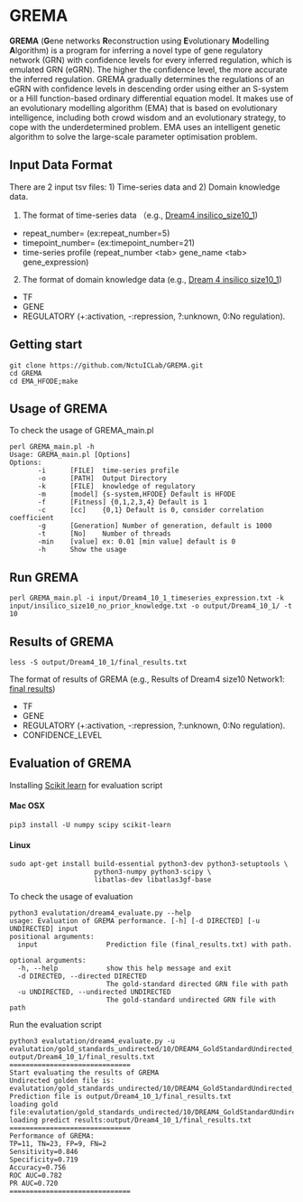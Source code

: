# GREMA
**GREMA** (**G**ene networks **R**econstruction using **E**volutionary **M**odelling **A**lgorithm) is a program for inferring  a novel type of gene regulatory network (GRN) with confidence levels for every inferred regulation, which is emulated GRN (eGRN). The higher the confidence level, the more accurate the inferred regulation. GREMA gradually determines the regulations of an eGRN with confidence levels in descending order using either an S-system or a Hill function-based ordinary differential equation model. It makes use of an evolutionary modelling algorithm (EMA) that is based on evolutionary intelligence, including both crowd wisdom and an evolutionary strategy, to cope with the underdetermined problem. EMA uses an intelligent genetic algorithm to solve the large-scale parameter optimisation problem. 

## Input Data Format
There are 2 input tsv files: 1) Time-series data and 2) Domain knowledge data.
1. The format of time-series data （e.g., [Dream4 insilico_size10_1](input/Dream4_10_1_timeseries_expression.txt))
 - repeat_number= (ex:repeat_number=5)
 - timepoint_number= (ex:timepoint_number=21)
 - time-series profile (repeat_number \<tab\> gene_name \<tab\> gene_expression)
2. The format of domain knowledge data (e.g., [Dream 4 insilico size10_1](input/insilico_size10_1_know_knowledge.txt))
 - TF
 - GENE
 - REGULATORY (+:activation, -:repression, ?:unknown, 0:No regulation).
## Getting start
 ```shell
 git clone https://github.com/NctuICLab/GREMA.git
 cd GREMA
 cd EMA_HFODE;make
 ```
## Usage of GREMA
To check the usage of GREMA_main.pl
 ```shell
 perl GREMA_main.pl -h
 Usage: GREMA_main.pl [Options]
 Options:
        -i      [FILE]  time-series profile
        -o      [PATH]  Output Directory
        -k      [FILE]  knowledge of regulatory
        -m      [model] {s-system,HFODE} Default is HFODE
        -f      [Fitness] {0,1,2,3,4} Default is 1
        -c      [cc]    {0,1} Default is 0, consider correlation coefficient
        -g      [Generation] Number of generation, default is 1000
        -t      [No]    Number of threads
        -min    [value] ex: 0.01 [min value] default is 0
        -h      Show the usage
 ```
## Run GREMA
```shell
perl GREMA_main.pl -i input/Dream4_10_1_timeseries_expression.txt -k input/insilico_size10_no_prior_knowledge.txt -o output/Dream4_10_1/ -t 10
```
## Results of GREMA
```shell
less -S output/Dream4_10_1/final_results.txt
```
The format of results of GREMA (e.g., Results of Dream4 size10 Network1: [final results](output/Dream4_10_1/final_results.txt))
- TF
- GENE
- REGULATORY (+:activation, -:repression, ?:unknown, 0:No regulation).
- CONFIDENCE_LEVEL

## Evaluation of GREMA
Installing [Scikit learn](https://scikit-learn.org/0.16/install.html) for evaluation script
#### Mac OSX
```shell
pip3 install -U numpy scipy scikit-learn
```
#### Linux
```shell
sudo apt-get install build-essential python3-dev python3-setuptools \
                     python3-numpy python3-scipy \
                     libatlas-dev libatlas3gf-base
```
To check the usage of evaluation
```shell
python3 evalutation/dream4_evaluate.py --help
usage: Evaluation of GREMA performance. [-h] [-d DIRECTED] [-u UNDIRECTED] input
positional arguments:
  input                 Prediction file (final_results.txt) with path.

optional arguments:
  -h, --help            show this help message and exit
  -d DIRECTED, --directed DIRECTED
                        The gold-standard directed GRN file with path
  -u UNDIRECTED, --undirected UNDIRECTED
                        The gold-standard undirected GRN file with path
```
Run the evaluation script
```shell
python3 evalutation/dream4_evaluate.py -u evalutation/gold_standards_undirected/10/DREAM4_GoldStandardUndirected_InSilico_Size10_1.tsv output/Dream4_10_1/final_results.txt
==============================
Start evaluating the results of GREMA
Undirected golden file is: evalutation/gold_standards_undirected/10/DREAM4_GoldStandardUndirected_InSilico_Size10_1.tsv
Prediction file is output/Dream4_10_1/final_results.txt
loading gold file:evalutation/gold_standards_undirected/10/DREAM4_GoldStandardUndirected_InSilico_Size10_1.tsv
loading predict results:output/Dream4_10_1/final_results.txt
==============================
Performance of GREMA:
TP=11, TN=23, FP=9, FN=2
Sensitivity=0.846
Specificity=0.719
Accuracy=0.756
ROC AUC=0.782
PR AUC=0.720
==============================

```




  
